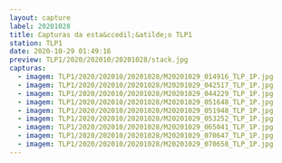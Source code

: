 ```yaml
---
layout: capture
label: 20201028
title: Capturas da esta&ccedil;&atilde;o TLP1
station: TLP1
date: 2020-10-29 01:49:16
preview: TLP1/2020/202010/20201028/stack.jpg
capturas:
  - imagem: TLP1/2020/202010/20201028/M20201029_014916_TLP_1P.jpg
  - imagem: TLP1/2020/202010/20201028/M20201029_042517_TLP_1P.jpg
  - imagem: TLP1/2020/202010/20201028/M20201029_044229_TLP_1P.jpg
  - imagem: TLP1/2020/202010/20201028/M20201029_051648_TLP_1P.jpg
  - imagem: TLP1/2020/202010/20201028/M20201029_051948_TLP_1P.jpg
  - imagem: TLP1/2020/202010/20201028/M20201029_053252_TLP_1P.jpg
  - imagem: TLP1/2020/202010/20201028/M20201029_065041_TLP_1P.jpg
  - imagem: TLP1/2020/202010/20201028/M20201029_070647_TLP_1P.jpg
  - imagem: TLP1/2020/202010/20201028/M20201029_070658_TLP_1P.jpg
---
```

